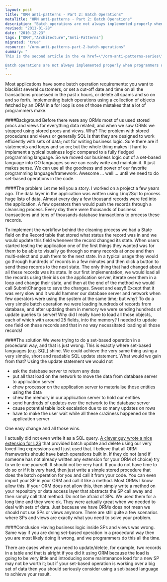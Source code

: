 ```yaml
--- 
layout: post
title: "ORM anti-patterns - Part 2: Batch Operations"
metaTitle: "ORM anti-patterns - Part 2: Batch Operations"
description: "Batch operations are not always implemented properly when programmers use ORM."
revised: "2011-01-28"
date: "2010-12-23"
tags: ["ORM","Architecture","Anti-Patterns"]
migrated: "true"
resource: "/orm-anti-patterns-part-2-batch-operations"
summary: "
This is the second article in the <a href=\"/orm-anti-patterns-series\">ORM anti-pattern series</a>.

Batch operations are not always implemented properly when programmers use ORM. In this article I will discuss batch operations and how it should and should not be implemented.
"
---
```

Most applications have some batch operation requirements: you want to blacklist several customers, or set a cut-off date and time on all the transactions processed in the past x hours, or delete all spams and so on and so forth. Implementing batch operations using a collection of objects fetched by an ORM in a for loop is one of those mistakes that a lot of programmers make. 

####Background
Before there were any ORMs most of us used stored procs and views for everything data related, and when we saw ORMs we stopped using stored procs and views. Why? The problem with stored procedures and views or generally SQL is that they are designed to work efficiently with sets of data; not for writing business logic. Sure there are if statements and loops and so on; but the whole thing makes it hard to implement a typical business logic compared to a fully fledged programming language. So we moved our business logic out of a set-based language into OO languages so we can easily write and maintain it. It just makes sense. We can use all the goodness and power of our favorite programming language/framework. Awesome ... well ... until we need to do set-based operations in the code.

####The problem
Let me tell you a story. I worked on a project a few years ago. The data layer in the application was written using Linq2Sql to process huge lists of data. Almost every day a few thousand records were fed into the application. A few operators then would push the records through a cleansing process. Every day there were thousands of business transactions and tens of thousands database transactions to process these records. 

To implement the workflow behind the cleaning process we had a State field on the Record table that stored what status the record was in and we would update this field whenever the record changed its state. When users started testing the application one of the first things they wanted was for them to be able to visually go through so many records at once and then multi-select and push them to the next state. In a typical usage they would go through hundreds of records in a few minutes and then click a button to send these records to the next state. The only thing that had changed about all these records was its state. In our first implementation, we would load all the records using their ids on the application server, iterate over them in a loop and change their state, and then at the end of the method we would call SubmitChanges to save the changes. Sweet and easy!! Except that it was very slow and it would hammer our database server and network when few operators were using the system at the same time; but why? To do a very simple batch operation we were loading hundreds of records from database, and after updating them in memory we were sending hundreds of update queries to server! Why did I really have to load all those objects, each of which with around 25 fields, into the memory? I needed to update one field on these records and that in no way necessitated loading all those records! 

####The solution
We were trying to do a set-based operation in a procedural way, and that is just wrong. This is exactly where set-based languages (e.g. SQL) shine. We could achieve the very same thing using a very simple, short and readable SQL update statement. What would we gain from that? Using the update statement we would not 
 - ask the database server to return any data
 - put all that load on the network to move the data from database server to application server
 - chew processor on the application server to materialise those entities using the data
 - chew the memory in our application server to hold our entities
 - send hundreds of updates over the network to the database server
 - cause potential table lock escalation due to so many updates on rows
 - have to make the user wait while all these craziness happened on the application server

One easy change and all those wins.

I actually did not even write it as a SQL query. [A clever guy wrote a nice extension for L2S][2] that provided batch update and delete using our very loved linq expressions and I just used that. I believe that all ORM frameworks should have batch operations built in. If they do not (and if someone has not already written any extension for your ORM of choice) try to write one yourself. It should not be very hard. If you do not have time to do so or if it is very hard, then just write a simple stored procedure that does the batch operation for you and call it from your code. You can even import your SP in your ORM and call it like a method. Most ORMs I know allow this. If your ORM does not allow this, then simply write a method on your repository or data access layer that abstracts the SP call away and then simply call that method. Do not be afraid of SPs. We used them for a long time and they were ok. They were actually great when we needed to deal with sets of data. Just because we have ORMs does not mean we should not use SPs or views anymore. There are still quite a few scenarios where SPs and views are exactly what you need to solve your problem.

####Conclusion
Having business logic inside SPs and views was wrong. Same way if you are doing set-based operation in a procedural way then you are most likely doing it wrong, and we programmers do this all the time.

There are cases where you need to update/delete, for example, two records in a table and that is alright if you did it using ORM because the load is going to be very little and introducing some maintenance load for a new SP may not be worth it; but if your set-based operation is working over a big set of data then you should seriously consider using a set-based language to achieve your result. 


  [1]: /orm-anti-patterns-part-1-active-record
  [2]: http://www.aneyfamily.com/terryandann/post/2008/04/Batch-Updates-and-Deletes-with-LINQ-to-SQL.aspx